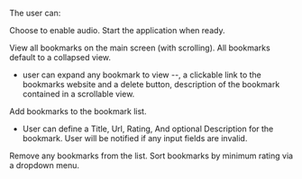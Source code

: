 The user can:

Choose to enable audio.
Start the application when ready.

View all bookmarks on the main screen (with scrolling). All bookmarks default to a collapsed view.
  - user can expand any bookmark to view --, 
  a clickable link to the bookmarks website and a delete button,
  description of the bookmark contained in a scrollable view.

Add bookmarks to the bookmark list.
  - User can define a Title, Url, Rating, And optional Description for the bookmark. 
    User will be notified if any input fields are invalid.
  
Remove any bookmarks from the list.
Sort bookmarks by minimum rating via a dropdown menu.
